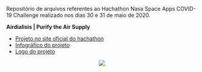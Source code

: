Repositório de arquivos referentes ao Hachathon Nasa Space Apps COVID-19 Challenge realizado nos dias 30 e 31 de maio de 2020.

**Airdialisis | Purify the Air Supply**

* [Projeto no site oficial do hachathon](https://bit.ly/2C3ZePh)
* [Infográfico do projeto](https://github.com/nicolegold/airdialisis/blob/master/InfograficoAirdialisis.pdf) 
* [Logo do projeto](https://github.com/nicolegold/airdialisis/blob/master/AIRDIALISIS.png) 

<p align="center">
  <img src="https://hackathonbrasil.com.br/home/wp-content/uploads/2020/05/Circular-Full-Color-Black-on-Transparent300dpi-300x300.png" >
</p>

